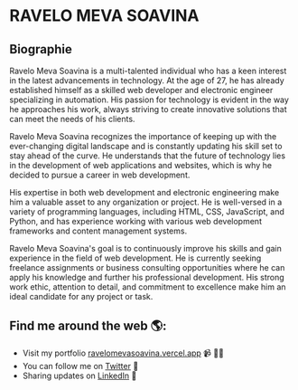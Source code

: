 # RAVELO MEVA SOAVINA

## Biographie

Ravelo Meva Soavina is a multi-talented individual who has a keen interest in the latest advancements in technology. At the age of 27, he has already established himself as a skilled web developer and electronic engineer specializing in automation. His passion for technology is evident in the way he approaches his work, always striving to create innovative solutions that can meet the needs of his clients.

Ravelo Meva Soavina recognizes the importance of keeping up with the ever-changing digital landscape and is constantly updating his skill set to stay ahead of the curve. He understands that the future of technology lies in the development of web applications and websites, which is why he decided to pursue a career in web development.

His expertise in both web development and electronic engineering make him a valuable asset to any organization or project. He is well-versed in a variety of programming languages, including HTML, CSS, JavaScript, and Python, and has experience working with various web development frameworks and content management systems.

Ravelo Meva Soavina's goal is to continuously improve his skills and gain experience in the field of web development. He is currently seeking freelance assignments or business consulting opportunities where he can apply his knowledge and further his professional development. His strong work ethic, attention to detail, and commitment to excellence make him an ideal candidate for any project or task.


## Find me around the web 🌎:

- Visit my portfolio [ravelomevasoavina.vercel.app](https://ravelomevasoavina.vercel.app/) 📹 ✍🏾
- You can follow me on  [](https://codepen.io/m0nica)[Twitter](https://twitter.com/RaveloMeva) 🏓
- Sharing updates on [LinkedIn](https://www.linkedin.com/in/meva-ravelo-8a455120a/) 💼
